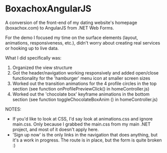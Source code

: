 # BoxachoxAngularJS
A conversion of the front-end of my dating website's homepage (boxachox.com) to AngularJS from .NET Web Forms.

For the demo I focused my time on the surface elements (layout, animations, responsiveness, etc.), didn't worry about creating real services or hooking up to live data. 

What I did specifically was:
1) Organized the view structure
2) Got the header/navigation working responsively and added open/close functionality for the 'hamburger' menu icon at smaller screen sizes
3) Worked out the transition animations for the 4 profile circles in the top section (see function onProfilePreviewClick() in homeController.js)
4) Worked out the 'chocolate box' keyframe animations in the bottom section (see function toggleChocolateBoxAnim () in homeController.js)

NOTES:
- If you'd like to look at CSS, I'd say look at animations.css and ignore main.css. Only because I grabbed the main.css from my main .NET project, and most of it doesn't apply here.
- 'Sign up now' is the only links in the navigation that does anything, but it's a work in progress. The route is in place, but the form is quite broken :)
